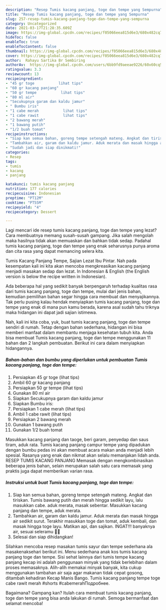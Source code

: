 ```yaml
---
description: "Resep Tumis kacang panjang, toge dan tempe yang Sempurna"
title: "Resep Tumis kacang panjang, toge dan tempe yang Sempurna"
slug: 257-resep-tumis-kacang-panjang-toge-dan-tempe-yang-sempurna
category: Uncategorized
date: 2021-03-17T21:28:35.609Z
image: https://img-global.cpcdn.com/recipes/f05066eea815d6e3/680x482cq70/tumis-kacang-panjang-toge-dan-tempe-foto-resep-utama.jpg
hideToc: false
enableToc: true
enableTocContent: false
thumbnail: https://img-global.cpcdn.com/recipes/f05066eea815d6e3/680x482cq70/tumis-kacang-panjang-toge-dan-tempe-foto-resep-utama.jpg
cover: https://img-global.cpcdn.com/recipes/f05066eea815d6e3/680x482cq70/tumis-kacang-panjang-toge-dan-tempe-foto-resep-utama.jpg
author:  Rahayu Sartika Br Sembiring
authorAv:  https://img-global.cpcdn.com/users/6bb9fd9aeeae9226/60x60cq50/avatar.jpg
ratingvalue: 3.3
reviewcount: 13
recipeingredient:
- "45 gr toge           lihat tips"
- "60 gr kacang panjang"
- "50 gr tempe           lihat tips"
- "80 ml air"
- "Secukupnya garam dan kaldu jamur"
- " Bumbu iris"
- "1 cabe merah           lihat tips"
- "1 cabe rawit           lihat tips"
- "2 bawang merah"
- "1 bawang putih"
- "1/2 buah tomat"
recipeinstructions:
- "Siap kan semua bahan, goreng tempe setengah mateng. Angkat dan tiriskan.   Tumis bawang putih dan merah hingga sedikit layu, lalu masukkan cabe. aduk merata, masak sebentar.  Masukkan kacang panjang dan tempe, aduk merata."
- "Tambahkan air, garam dan kaldu jamur. Aduk merata dan masak hingga air sedikit surut.   Terakhir masukkan toge dan tomat, aduk kembali, dan masak hingga toge layu.   Matikan api, dan sajikan.   INGAT!!! banyaknya air, sesuai seleramu 👍🏻"
- "Sudah jadi dan siap dinikmati!"
categories:
- Resep
tags:
- tumis
- kacang
- panjang

katakunci: tumis kacang panjang 
nutrition: 177 calories
recipecuisine: Indonesian
preptime: "PT12M"
cooktime: "PT55M"
recipeyield: "4"
recipecategory: Dessert

---
```



Lagi mencari ide resep tumis kacang panjang, toge dan tempe yang lezat? Cara membuatnya memang susah-susah gampang. Jika salah mengolah maka hasilnya tidak akan memuaskan dan bahkan tidak sedap. Padahal tumis kacang panjang, toge dan tempe yang enak seharusnya punya aroma dan cita rasa yang dapat memancing selera kita.


Tumis Kacang Panjang Tempe, Sajian Lezat Ibu Pintar. Nah pada kesempatan kali ini kita akan mencoba mengkreasikan kacang panjang menjadi masakan sedap dan lezat. In Indonesian &amp; English (the English version is below the recipe written in Indonesian).

Ada beberapa hal yang sedikit banyak berpengaruh terhadap kualitas rasa dari tumis kacang panjang, toge dan tempe, mulai dari jenis bahan, kemudian pemilihan bahan segar hingga cara membuat dan menyajikannya. Tak perlu pusing kalau hendak menyiapkan tumis kacang panjang, toge dan tempe yang enak di mana pun kamu berada, karena asal sudah tahu triknya maka hidangan ini dapat jadi sajian istimewa.


Nah, kali ini kita coba, yuk, buat tumis kacang panjang, toge dan tempe sendiri di rumah. Tetap dengan bahan sederhana, hidangan ini bisa memberi manfaat dalam membantu menjaga kesehatan tubuh kita. Anda bisa membuat Tumis kacang panjang, toge dan tempe menggunakan 11 bahan dan 2 langkah pembuatan. Berikut ini cara dalam menyiapkan hidangannya.

<!--inarticleads1-->

##### Bahan-bahan dan bumbu yang diperlukan untuk pembuatan Tumis kacang panjang, toge dan tempe:

1. Persiapkan 45 gr toge           (lihat tips)
1. Ambil 60 gr kacang panjang
1. Persiapkan 50 gr tempe           (lihat tips)
1. Gunakan 80 ml air
1. Siapkan Secukupnya garam dan kaldu jamur
1. Siapkan  Bumbu iris:
1. Persiapkan 1 cabe merah           (lihat tips)
1. Ambil 1 cabe rawit           (lihat tips)
1. Persiapkan 2 bawang merah
1. Gunakan 1 bawang putih
1. Gunakan 1/2 buah tomat


Masukkan kacang panjang dan taoge, beri garam, penyedap dan saus tiram, aduk rata. Tumis kacang panjang campur tempe yang dipadukan dengan bumbu pedas ini akan membuat acara makan anda menjadi lebih spesial. Rasanya yang enak dan nikmat akan selalu memanjakan lidah anda. RESEP TUMIS KACANG PANJANG Memasak dengan mengkombinasikan beberapa jenis bahan, selain merupakan salah satu cara memasak yang praktis juga dapat memberikan varian rasa. 

<!--inarticleads2-->

##### Instruksi untuk buat Tumis kacang panjang, toge dan tempe:

1. Siap kan semua bahan, goreng tempe setengah mateng. Angkat dan tiriskan.   Tumis bawang putih dan merah hingga sedikit layu, lalu masukkan cabe. aduk merata, masak sebentar.  Masukkan kacang panjang dan tempe, aduk merata.
1. Tambahkan air, garam dan kaldu jamur. Aduk merata dan masak hingga air sedikit surut.   Terakhir masukkan toge dan tomat, aduk kembali, dan masak hingga toge layu.   Matikan api, dan sajikan.   INGAT!!! banyaknya air, sesuai seleramu 👍🏻
1. Selesai dan siap dihidangkan!

Silahkan mencoba resep masakan tumis sayur dan tempe sederhana ala masakenaksehari berikut ini. Menu sederhana anak kos tumis kacang panjang toge dan tempe. Sisi sehat lainnya dari tumis tempe kacang panjang kecap ini adalah penggunaan minyak yang tidak berlebihan dalam proses memasaknya. Alih-alih memakai minyak banyak, kita cukup menggunakan tambahan air saja agar makanan tidak cepat gosong, ditambah kehadiran Kecap Manis Bango. Tumis kacang panjang tempe toge cabe rawit merah #shorts #cabemerahПодробнее. 

Bagaimana? Gampang kan? Itulah cara membuat tumis kacang panjang, toge dan tempe yang bisa anda lakukan di rumah. Semoga bermanfaat dan selamat mencoba!
